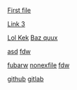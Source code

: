 <!--
 - SPDX-FileCopyrightText: 2022 Serokell <https://serokell.io>
 -
 - SPDX-License-Identifier: MPL-2.0
 -->

[ First   file  ](./first-file.md)

<!-- This one is not reported because anchor is not the same -->
[   Link 3](./first-file.md#heading)

<!-- And these ones are checked and reported -->
[   Lol Kek](./first-file.md)
[   Baz quux](./first-file.md)

<!-- These ones are not reported because none of link -->
<!-- names is a subsequence of a link                 -->
[  asd](./first-file.md#anch)
[  fdw](./first-file.md#anch)

<!-- These ones are reported because -->
<!-- ff-cho is a subsequence of link+anchor -->
[  fubarw](./nonexistent-file.md)
[  nonexfile](./nonexistent-file.md)
[  fdw](./nonexistent-file.md)


<!-- check external links -->
[github](https://github.com)
[gitlab](https://github.com)
